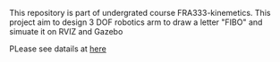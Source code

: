 This repository is part of undergrated course FRA333-kinemetics. This project aim to design 3 DOF robotics arm to draw a letter "FIBO" and simuate it on RVIZ and Gazebo   

PLease see datails at [here](https://suparach3.wordpress.com/3dof-robotic-arm-trajectory-tracking-system/)
